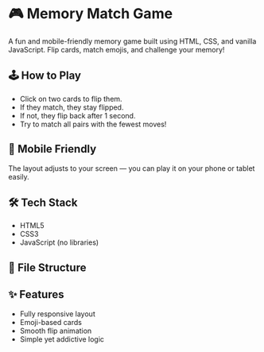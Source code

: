 # 🎮 Memory Match Game

A fun and mobile-friendly memory game built using HTML, CSS, and vanilla JavaScript. Flip cards, match emojis, and challenge your memory!

## 🕹️ How to Play
- Click on two cards to flip them.
- If they match, they stay flipped.
- If not, they flip back after 1 second.
- Try to match all pairs with the fewest moves!

## 📱 Mobile Friendly
The layout adjusts to your screen — you can play it on your phone or tablet easily.

## 🛠️ Tech Stack
- HTML5
- CSS3
- JavaScript (no libraries)

## 📂 File Structure


## ✨ Features
- Fully responsive layout
- Emoji-based cards
- Smooth flip animation
- Simple yet addictive logic
